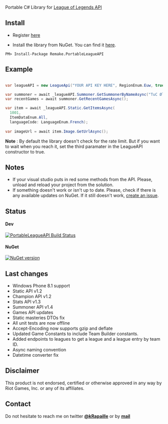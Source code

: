 Portable C# Library for [League of Legends API](https://developer.riotgames.com)

## Install

- Register [here](https://developer.riotgames.com/)

- Install the library from NuGet. You can find it [here](https://www.nuget.org/packages/Remake.PortableLeagueAPI/).

```
PM> Install-Package Remake.PortableLeagueAPI
```

## Example
```c#

var leagueAPI = new LeagueApi("YOUR API KEY HERE", RegionEnum.Euw, true);

var summoner = await _leagueAPI.Summoner.GetSummonerByNameAsync("TuC Ølen");
var recentGames = await summoner.GetRecentGamesAsync();

var item = await _leagueAPI.Static.GetItemsAsync(
  1001, 
  ItemDataEnum.All, 
  languageCode: LanguageEnum.French);
  
var imageUrl = await item.Image.GetUrlAsync();

```

**Note** : By default the library doesn't check for the rate limit. But if you want to wait when you reach it, set the third paramater in the LeagueAPI constructor to true.

## Notes

- If your visual studio puts in red some methods from the API. Please, unload and reload your project from the solution.
- If something doesn't work or isn't up to date. Please, check if there is any available updates on NuGet. If it still doesn't work, [create an issue](https://github.com/XeeX/LeagueOfLegendsAPI/issues/new).


## Status

#### Dev
[![PortableLeagueAPI Build Status](https://www.myget.org/BuildSource/Badge/remake?identifier=dc59073d-2442-452f-829b-d8746868ea58)](https://www.myget.org/feed/Packages/remake)

#### NuGet
[![NuGet version](https://badge.fury.io/nu/Remake.PortableLeagueApi.png)](http://badge.fury.io/nu/Remake.PortableLeagueApi)

## Last changes

- Windows Phone 8.1 support
- Static API v1.2
- Champion API v1.2
- Stats  API v1.3
- Summoner  API v1.4
- Games API updates
- Static masteries DTOs fix
- All unit tests are now offline
- Accept-Encoding now supports gzip and deflate
- Updated Game Constants to include Team Builder constants.
- Added endpoints to leagues to get a league and a league entry by team ID.
- Async naming convention
- Datetime converter fix

## Disclaimer

This product is not endorsed, certified or otherwise approved in any way by Riot Games, Inc. or any of its affiliates.


## Contact

Do not hesitate to reach me on twitter **[@kRapaille](http://www.twitter.com/kRapaille)** or by **[mail](mailto:myself@kevinrapaille.com)**
